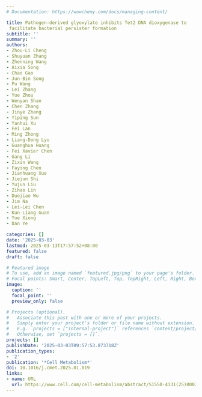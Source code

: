 ```yaml
---
# Documentation: https://wowchemy.com/docs/managing-content/

title: Pathogen-derived glyoxylate inhibits Tet2 DNA dioxygenase to 
 facilitate bacterial persister formation
subtitle: ''
summary: ''
authors:
- Zhou-Li Cheng
- Shuyuan Zhang
- Zhenning Wang
- Aixia Song
- Chao Gao
- Jun-Bin Song
- Pu Wang
- Lei Zhang
- Yue Zhou
- Wenyan Shan
- Chen Zhang
- Jinye Zhang
- Yiping Sun
- Yanhui Xu
- Fei Lan
- Ming Zhong
- Liang-Dong Lyu
- Guanghua Huang
- Fei Xavier Chen
- Gang Li
- Zixin Wang
- Faying Chen
- Jianhuang Xue
- Jiejun Shi
- Yujun Liu
- Zihao Lin
- Duojiao Wu
- Jim Na
- Lei-Lei Chen
- Kun-Liang Guan
- Yue Xiong
- Dan Ye

categories: []
date: '2025-03-03'
lastmod: 2025-03-13T17:57:52+08:00
featured: false
draft: false

# Featured image
# To use, add an image named `featured.jpg/png` to your page's folder.
# Focal points: Smart, Center, TopLeft, Top, TopRight, Left, Right, BottomLeft, Bottom, BottomRight.
image:
  caption: ''
  focal_point: ''
  preview_only: false

# Projects (optional).
#   Associate this post with one or more of your projects.
#   Simply enter your project's folder or file name without extension.
#   E.g. `projects = ["internal-project"]` references `content/project/deep-learning/index.md`.
#   Otherwise, set `projects = []`.
projects: []
publishDate: '2025-03-03T09:57:53.873718Z'
publication_types:
- '2'
publication: '*Cell Metabolism*'
doi: 10.1016/j.cmet.2025.01.019
links:
- name: URL
  url: https://www.cell.com/cell-metabolism/abstract/S1550-4131(25)00020-8
---
```

